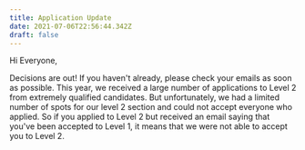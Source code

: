 ```yaml
---
title: Application Update
date: 2021-07-06T22:56:44.342Z
draft: false
---
```

Hi Everyone,

Decisions are out! If you haven't already, please check your emails as soon as possible. This year, we received a large number of applications to Level 2 from extremely qualified candidates. But unfortunately, we had a limited number of spots for our level 2 section and could not accept everyone who applied. So if you applied to Level 2 but received an email saying that you've been accepted to Level 1, it means that we were not able to accept you to Level 2.
